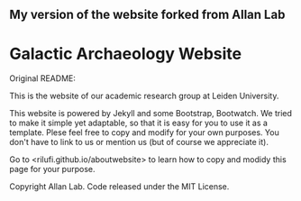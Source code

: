 ## My version of the website forked from Allan Lab

# Galactic Archaeology Website

Original README:

This is the website of our academic research group at Leiden University.

This website is powered by Jekyll and some Bootstrap, Bootwatch. We tried to make it simple yet adaptable, so that it is easy for you to use it as a template. Plese feel free to copy and modify for your own purposes.  You don't have to link to us or mention us (but of course we appreciate it).

Go to <rilufi.github.io/aboutwebsite> to learn how to copy and modidy this page for your purpose. 


Copyright Allan Lab. Code released under the MIT License.

